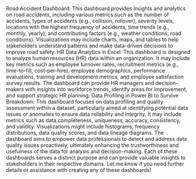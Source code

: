 Road Accident Dashboard:
This dashboard provides insights and analytics on road accidents, including various metrics such as the number of accidents, types of accidents (e.g., collision, rollover), severity levels, locations with the highest frequency of accidents, time trends (e.g., monthly, yearly), and contributing factors (e.g., weather conditions, road conditions). Visualizations may include charts, maps, and tables to help stakeholders understand patterns and make data-driven decisions to improve road safety.
HR Data Analytics in Excel:
This dashboard is designed to analyze human resources (HR) data within an organization. It may include key metrics such as employee turnover rates, recruitment metrics (e.g., time-to-fill, cost-per-hire), employee demographics, performance evaluations, training and development metrics, and employee satisfaction survey results. The dashboard can provide HR managers and decision-makers with insights into workforce trends, identify areas for improvement, and support strategic HR planning.
Data Profiling in Power BI to Survive Breakdown:
This dashboard focuses on data profiling and quality assessment within a dataset, particularly aimed at identifying potential data issues or anomalies to ensure data reliability and integrity. It may include metrics such as data completeness, uniqueness, accuracy, consistency, and validity. Visualizations might include histograms, frequency distributions, data quality scores, and data lineage diagrams. The dashboard aims to empower data professionals to detect and address data quality issues proactively, ultimately enhancing the trustworthiness and usefulness of the data for analysis and decision-making.
Each of these dashboards serves a distinct purpose and can provide valuable insights to stakeholders in their respective domains. Let me know if you need further details or assistance with creating any of these dashboards!





